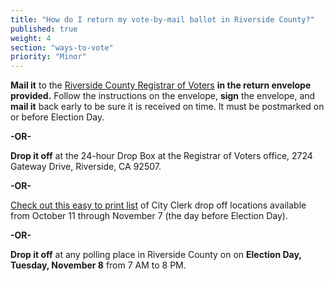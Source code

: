 ```yaml
---
title: "How do I return my vote-by-mail ballot in Riverside County?"
published: true
weight: 4
section: "ways-to-vote"
priority: "Minor"
---
```


**Mail it** to the [Riverside County Registrar of Voters](#section-election-office-contact) **in the return envelope provided.** Follow the instructions on the envelope, **sign** the envelope, and **mail it** back early to be sure it is received on time. It must be postmarked on or before Election Day.  

**-OR-**  

**Drop it off** at the 24-hour Drop Box at the Registrar of Voters office, 2724 Gateway Drive, Riverside, CA 92507.  

**-OR-**  

[Check out this easy to print list](http://www.voteinfo.net/Elections/20161108/docs/Early_Vote.pdf) of City Clerk drop off locations available from October 11 through November 7 (the day before Election Day).  

**-OR-**  

**Drop it off** at any polling place in Riverside County on on **Election Day, Tuesday, November 8** from 7 AM to 8 PM.  
